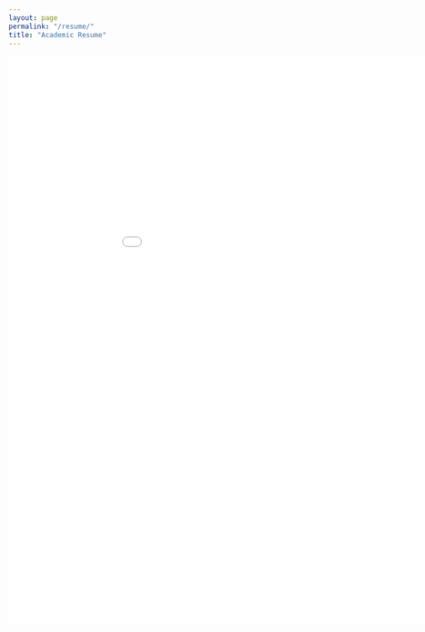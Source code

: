 ```yaml
---
layout: page
permalink: "/resume/"
title: "Academic Resume"
---
```

<embed src="assets/pdf/Resume_Academic.pdf" width="1000" height="1000" type='application/pdf'></embed>

